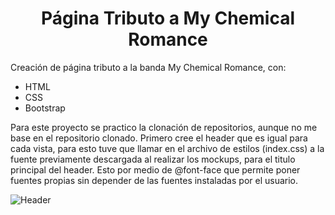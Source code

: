 <h1 align="center"> Página Tributo a My Chemical Romance </h1> 



Creación de página tributo a la banda My Chemical Romance, con:

- HTML 
- CSS 
- Bootstrap

Para este proyecto se practico la clonación de repositorios, aunque no me base en el repositorio clonado.
Primero cree el header que es igual para cada vista, para esto tuve que llamar en el archivo de estilos (index.css) a la fuente previamente descargada al realizar los mockups, para el titulo principal del header. Esto por medio de @font-face que permite poner fuentes propias sin depender de las fuentes instaladas por el usuario.


![Header](https://user-images.githubusercontent.com/86115727/193873397-c394fb1f-f8e5-4a30-b3b1-251a0d418248.PNG)



